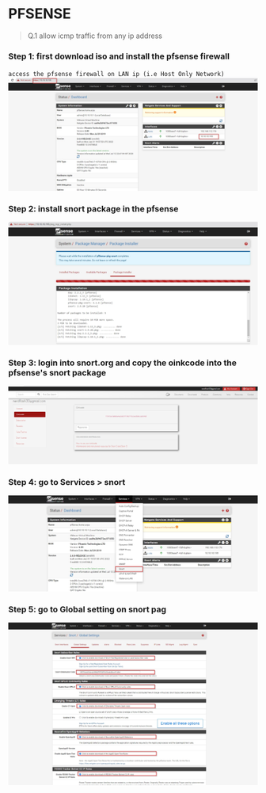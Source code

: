 # PFSENSE

> Q.1 allow icmp traffic from any ip address

### Step 1: first download iso and install the pfsense firewall
 `access the pfsense firewall on LAN ip (i.e Host Only Network)`
 ![oinkcode](./images/0.jpg)
### Step 2: install snort package in the pfsense
 ![oinkcode](./images/1.jpg)

### Step 3: login into snort.org and copy the oinkcode into the pfsense's snort package
 ![oinkcode](./images/2.jpg)
### Step 4: go to Services > snort 
 ![oinkcode](./images/3.jpg)
### Step 5: go to Global setting on snort pag 
 ![oinkcode](./images/4.jpg)



